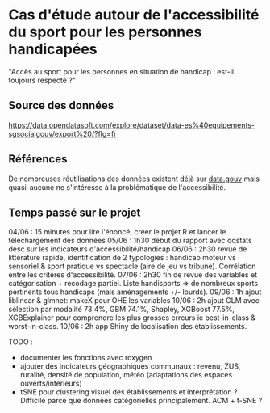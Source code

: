 # Cas d'étude autour de l'accessibilité du sport pour les personnes handicapées

"Accès au sport pour les personnes en situation de handicap : est-il toujours respecté ?"

## Source des données 

https://data.opendatasoft.com/explore/dataset/data-es%40equipements-sgsocialgouv/export%20/?flg=fr

## Références

De nombreuses réutilisations des données existent déjà sur [data.gouv](https://www.data.gouv.fr/fr/datasets/recensement-des-equipements-sportifs-espaces-et-sites-de-pratiques/#resource-community-1b49fb73-97a4-4ab5-b1bc-eb169661b4c9) mais quasi-aucune ne s'intéresse à la problématique de l'accessibilité.

## Temps passé sur le projet

04/06 : 15 minutes pour lire l'énoncé, créer le projet R et lancer le téléchargement des données
05/06 : 1h30 début du rapport avec qqstats desc sur les indicateurs d'accessibilité/handicap
06/06 : 2h30 revue de littérature rapide, identification de 2 typologies : handicap moteur vs sensoriel & sport pratique vs spectacle (aire de jeu vs tribune). Corrélation entre les critères d'accessibilité.
07/06 : 2h30 fin de revue des variables et catégorisation + recodage partiel. Liste handisports => de nombreux sports pertinents tous handicaps (mais aménagements +/- lourds).
09/06 : 1h ajout liblinear & glmnet::makeX pour OHE les variables
10/06 : 2h ajout GLM avec sélection par modalité 73.4%, GBM 74.1%, Shapley, XGBoost 77.5%, XGBExplainer pour comprendre les plus grosses erreurs ie best-in-class & worst-in-class. 
10/06 : 2h app Shiny de localisation des établissements.

TODO : 
- documenter les fonctions avec roxygen
- ajouter des indicateurs géographiques communaux : revenu, ZUS, ruralité, densité de population, météo (adaptations des espaces ouverts/intérieurs)
- tSNE pour clustering visuel des établissements et interprétation ? Difficile parce que données catégorielles principalement. ACM + t-SNE ?
